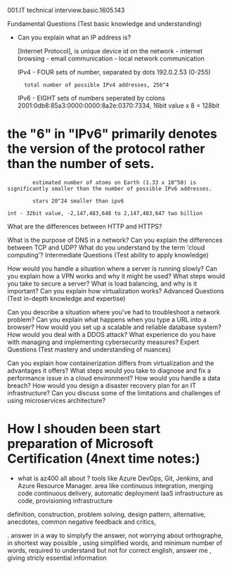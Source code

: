 001.IT technical interview.basic.1605.143

Fundamental Questions (Test basic knowledge and understanding)

- Can you explain what an IP address is?
    
    [Internet Protocol], is unique device id on the network
        - internet browsing
        - email communication
        - local network communication

    IPv4 - FOUR sets of number, separated by dots
        192.0.2.53 (0-255)

        total number of possible IPv4 addresses, 256^4


    IPv6 - EIGHT sets of numbers seperated by colons
        2001:0db8:85a3:0000:0000:8a2e:0370:7334, 16bit value x 8 = 128bit

#        the "6" in "IPv6" primarily denotes the version of the protocol rather than the number of sets.
    
            estimated number of atoms on Earth (1.33 x 10^50) is significantly smaller than the number of possible IPv6 addresses.

            stars 20^24 smaller than ipv6

    int - 32bit value, -2,147,483,648 to 2,147,483,647 two billion

What are the differences between HTTP and HTTPS?

What is the purpose of DNS in a network?
Can you explain the differences between TCP and UDP?
What do you understand by the term 'cloud computing'?
Intermediate Questions (Test ability to apply knowledge)

How would you handle a situation where a server is running slowly?
Can you explain how a VPN works and why it might be used?
What steps would you take to secure a server?
What is load balancing, and why is it important?
Can you explain how virtualization works?
Advanced Questions (Test in-depth knowledge and expertise)

Can you describe a situation where you've had to troubleshoot a network problem?
Can you explain what happens when you type a URL into a browser?
How would you set up a scalable and reliable database system?
How would you deal with a DDOS attack?
What experience do you have with managing and implementing cybersecurity measures?
Expert Questions (Test mastery and understanding of nuances)

Can you explain how containerization differs from virtualization and the advantages it offers?
What steps would you take to diagnose and fix a performance issue in a cloud environment?
How would you handle a data breach?
How would you design a disaster recovery plan for an IT infrastructure?
Can you discuss some of the limitations and challenges of using microservices architecture?

# How I shouden been start preparation of Microsoft Certification (4next time notes:)

- what is az400 all about ? 
    tools like Azure DevOps, Git, Jenkins, and Azure Resource Manager.
    area like 
        continuous integration, merging code 
        continuous delivery, automatic deployment
        IaaS infrastructure as code, provisioning infrastructure

>>>>>>>>>>>>>>>>>>>>>>>>>>>>>>>>>>>>>>>>>>>>>>>>>>>>>>>>>>>>>

definition, construction, problem solving, design pattern, alternative, anecdotes, common negative feedback and critics, 
          
          
.  answer in a way to simplyfy the answer, not worrying about orthographe, in shortest way possible , using simplified words, and minimum number of words, required to understand but not for correct english, answer me , giving stricly essential information
